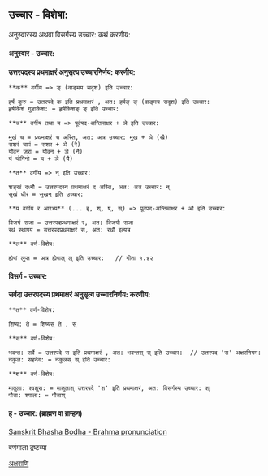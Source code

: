 
## उच्चार - विशेषा:

अनुस्वारस्य अथवा विसर्गस्य उच्चार: कथं करणीय:

#### अनुस्वार - उच्चार:

**उत्तरपदस्य प्रथमाक्षरं अनुसृत्य उच्चारनिर्णय: करणीय:**

```
**क** वर्गीय => ङ् (वाङ्‌मय सदृश) इति उच्चार:

हर्षं कुरु = उत्तरपदे क इति प्रथमाक्षरं , अत: हर्षङ् ङ् (वाङ्‌मय सदृश) इति उच्चार:
हृषीकेशं गुडाकेश: = हृषीकेशङ् ङ् इति उच्चार:
```


```
**च** वर्गीय तथा य => पूर्वपद-अन्तिमाक्षर + ञे इति उच्चार:

मुखं च = प्रथमाक्षरं च अस्ति, अत: अत्र उच्चार: मुख + ञे (खै)
सशरं चापं = सशर + ञे (रै)
यौवनं जरा = यौवन + ञे (नै)
यं योगिनो = य + ञे (यै)
```

```
**त** वर्गीय => न् इति उच्चार:

शङ्खं दध्मौ = उत्तरपदस्य प्रथमाक्षरं द अस्ति, अत: अत्र उच्चार: न्
सुखं धीरं = सुखन् इति उच्चार:
```

```
**य वर्गीय र आरभ्य** (... ह्, श्, ष्, स्) => पूर्वपद-अन्तिमाक्षर + औ इति उच्चार:

विजयं राजा = उत्तरपदप्रथमाक्षरं र, अत: विजयौ राजा
रथं स्थापय = उत्तरपदप्रथमाक्षरं स, अत: रथौ इत्यत्र
```

```
**ल** वर्ण-विशेष:

ह्येषां लुप्त = अत्र ह्येषाल् ल् इति उच्चार:   // गीता १.४२ 
```


#### विसर्ग - उच्चार:

**सर्वदा उत्तरपदस्य प्रथमाक्षरं अनुसृत्य उच्चारनिर्णय: करणीय:**

```
**त** वर्ण-विशेष:

शिष्य: ते = शिष्यस् ते , स्
```

```
**स** वर्ण-विशेष:

भवन्त: सर्वे = उत्तरपदे स इति प्रथमाक्षरं , अत: भवन्तस् स् इति उच्चार:  // उत्तरपद 'स' अक्षरनियम:
नकुल: सहदेव: = नकुलस् स् इति उच्चार:
```

```
**श** वर्ण-विशेष:

मातुला: श्वशुरा: = मातुलाश् उत्तरपदे 'श' इति प्रथमाक्षरं, अत: विसर्गस्य उच्चार: श्
पौत्रा: श्याला: = पौत्राश् 
```

#### ह् - उच्चार: (ब्राह्मण वा ब्राम्हण)

[Sanskrit Bhasha Bodha - Brahma pronunciation](https://www.youtube.com/watch?v=5Pplpi2kcug)






वर्णमाला द्रष्टव्या

[अक्षराणि](./?t=letters)
